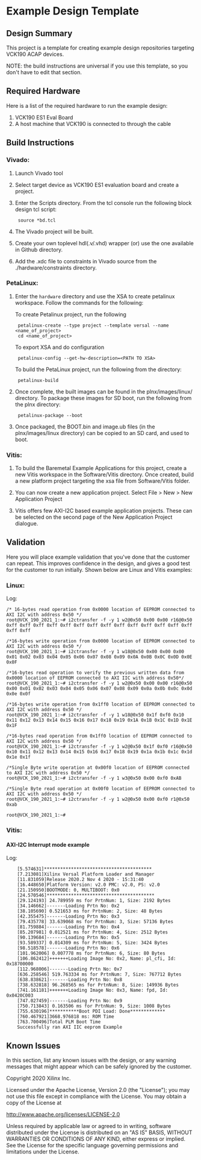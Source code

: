 # Example Design Template

## Design Summary
This project is a template for creating example design repositories targeting VCK190 ACAP devices.

NOTE: the build instructions are universal if you use this template, so you don't have to edit that section.


## Required Hardware
Here is a list of the required hardware to run the example design:

  1. VCK190 ES1 Eval Board
  1. A host machine that VCK190 is connected to through the cable

## Build Instructions
 ### Vivado:
1. Launch Vivado tool 

1. Select target device as VCK190 ES1 evaluation board and create a project.

1. Enter the Scripts directory. From the tcl console run the following block design tcl script:

		source *bd.tcl

1. The Vivado project will be built.

1. Create your own toplevel hdl(.v/.vhd) wrapper (or) use the one available in Github directory.

1. Add the .xdc file to constraints in Vivado source from the ./hardware/constraints directory.

 ### PetaLinux:
1. Enter the `hardware` directory and use the XSA to create petalinux workspace. Follow the commands for the following:

   To create Petalinux project, run the following 
	 
		petalinux-create --type project --template versal --name <name_of_project> 
		cd <name_of_project>
	
	 To export XSA and do configuration
	    
		petalinux-config --get-hw-description=<PATH TO XSA>
   
	 To build the PetaLinux project, run the following from the directory:
		
		petalinux-build

1. Once complete, the built images can be found in the plnx/images/linux/ directory. To package these images for SD boot, run the following from the plnx directory:

		petalinux-package --boot 

1. Once packaged, the BOOT.bin and image.ub files (in the plnx/images/linux directory) can be copied to an SD card, and used to boot.

  ### Vitis:
1. To build the Baremetal Example Applications for this project, create a new Vitis workspace in the Software/Vitis directory. Once created, build a new platform project targeting the xsa file from Software/Vitis folder.

1. You can now create a new application project. Select File > New > New Application Project

1. Vitis offers few AXI-I2C based example application projects. These can be selected on the second page of the New Application Project dialogue.

  ## Validation
Here you will place example validation that you've done that the customer can repeat. This improves confidence in the design, and gives a good test for the customer to run initially. Shown below are Linux and Vitis examples:

  ### Linux:

Log:

	/* 16-bytes read operation from 0x0000 location of EEPROM connected to AXI I2C with address 0x50 */
	root@VCK_190_2021_1:~# i2ctransfer -f -y 1 w2@0x50 0x00 0x00 r16@0x50
	0xff 0xff 0xff 0xff 0xff 0xff 0xff 0xff 0xff 0xff 0xff 0xff 0xff 0xff 0xff 0xff

	/*16-bytes write operation from 0x0000 location of EEPROM connected to AXI I2C with address 0x50 */
	root@VCK_190_2021_1:~# i2ctransfer -f -y 1 w18@0x50 0x00 0x00 0x00 0x01 0x02 0x03 0x04 0x05 0x06 0x07 0x08 0x09 0x0A 0x0B 0x0C 0x0D 0x0E 0x0F

	/*16-bytes read operation to verify the previous written data from 0x0000 location of EEPROM connected to AXI IIC with address 0x50*/
	root@VCK_190_2021_1:~# i2ctransfer -f -y 1 w2@0x50 0x00 0x00 r16@0x50
	0x00 0x01 0x02 0x03 0x04 0x05 0x06 0x07 0x08 0x09 0x0a 0x0b 0x0c 0x0d 0x0e 0x0f

	/*16-bytes write operation from 0x1ff0 location of EEPROM connected to AXI I2C with address 0x50 */
	root@VCK_190_2021_1:~# i2ctransfer -f -y 1 w18@0x50 0x1f 0xf0 0x10 0x11 0x12 0x13 0x14 0x15 0x16 0x17 0x18 0x19 0x1A 0x1B 0x1C 0x1D 0x1E 0x1F

	/*16-bytes read operation from 0x1ff0 location of EEPROM connected to AXI I2C with address 0x50 */
	root@VCK_190_2021_1:~# i2ctransfer -f -y 1 w2@0x50 0x1f 0xf0 r16@0x50
	0x10 0x11 0x12 0x13 0x14 0x15 0x16 0x17 0x18 0x19 0x1a 0x1b 0x1c 0x1d 0x1e 0x1f

	/*Single Byte write operation at 0x00f0 location of EEPROM connected to AXI I2C with address 0x50 */
	root@VCK_190_2021_1:~# i2ctransfer -f -y 1 w3@0x50 0x00 0xf0 0xAB

	/*Single Byte read operation at 0x00f0 location of EEPROM connected to AXI I2C with address 0x50 */
	root@VCK_190_2021_1:~# i2ctransfer -f -y 1 w2@0x50 0x00 0xf0 r1@0x50
	0xab

	root@VCK_190_2021_1:~#


### Vitis:

#### AXI-I2C Interrupt mode example

Log:

        [5.574631]****************************************
        [7.213081]Xilinx Versal Platform Loader and Manager
        [11.831059]Release 2020.2 Nov 4 2020 - 15:31:40
        [16.448650]Platform Version: v2.0 PMC: v2.0, PS: v2.0
        [21.150950]BOOTMODE: 0, MULTIBOOT: 0x0
        [24.570546]****************************************
        [29.124193] 24.789959 ms for PrtnNum: 1, Size: 2192 Bytes
        [34.146662]-------Loading Prtn No: 0x2
        [38.105690] 0.521653 ms for PrtnNum: 2, Size: 48 Bytes
        [42.355475]-------Loading Prtn No: 0x3
        [79.435778] 33.639068 ms for PrtnNum: 3, Size: 57136 Bytes
        [81.759884]-------Loading Prtn No: 0x4
        [85.207981] 0.012521 ms for PrtnNum: 4, Size: 2512 Bytes
        [90.139684]-------Loading Prtn No: 0x5
        [93.589337] 0.014309 ms for PrtnNum: 5, Size: 3424 Bytes
        [98.518578]-------Loading Prtn No: 0x6
        [101.962006] 0.007778 ms for PrtnNum: 6, Size: 80 Bytes
        [106.862412]+++++++Loading Image No: 0x2, Name: pl_cfi, Id: 0x18700000
        [112.968006]-------Loading Prtn No: 0x7
        [636.258546] 519.763334 ms for PrtnNum: 7, Size: 767712 Bytes
        [638.838621]-------Loading Prtn No: 0x8
        [738.632818] 96.268565 ms for PrtnNum: 8, Size: 149936 Bytes
        [741.161181]+++++++Loading Image No: 0x3, Name: fpd, Id: 0x0420C003
        [747.027459]-------Loading Prtn No: 0x9
        [750.713843] 0.163506 ms for PrtnNum: 9, Size: 1008 Bytes
        [755.630196]***********Boot PDI Load: Done*************
        [760.467921]3668.976818 ms: ROM Time
        [763.700496]Total PLM Boot Time
        Successfully ran AXI IIC eeprom Example

## Known Issues
In this section, list any known issues with the design, or any warning messages that might appear which can be safely ignored by the customer.

Copyright 2020 Xilinx Inc.

Licensed under the Apache License, Version 2.0 (the "License"); you may not use this file except in compliance with the License. You may obtain a copy of the License at

http://www.apache.org/licenses/LICENSE-2.0

Unless required by applicable law or agreed to in writing, software distributed under the License is distributed on an "AS IS" BASIS, WITHOUT WARRANTIES OR CONDITIONS OF ANY KIND, either express or implied. See the License for the specific language governing permissions and limitations under the License.

